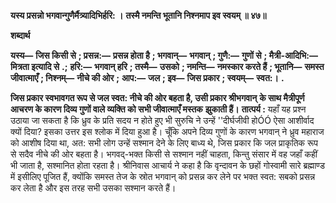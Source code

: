 **यस्य प्रसन्नो भगवान्गुणैर्मैत्र्यादिभिर्हरि: ।** **तस्मै नमन्ति भूतानि निश्नमाप इव स्वयम् ॥ ४७॥** 

**शब्दार्थ** 

**यस्य—** **जिस किसी से** **; प्रसन्न:—** **प्रसन्न होता है** **; भगवान्—** **भगवान्** **; गुणै:—** **गुणों से** **; मैत्री-आदिभि:—** **मित्रता इत्यादि से** **.;** **हरि:—** **भगवान् हरि** **; तस्मै—** **उसको** **; नमन्ति—** **नमस्कार करते हैं** **; भूतानि—** **समस्त जीवात्माएँ** **; निश्नम्—** **नीचे की ओर** **;** **आप:—** **जल** **; इव—** **जिस प्रकार** **; स्वयम्—** **स्वत:।** **.** 

**जिस प्रकार स्वभावगत रूप से जल स्वत: नीचे की ओर बहता है, उसी प्रकार श्रीभगवान्** **के साथ मैत्रीपूर्ण आचरण के कारण दिव्य गुणों वाले व्यक्ति को सभी जीवात्माएँ मस्तक** **झुकाती हैं।** **तात्पर्य :** यहाँ यह प्रश्न उठाया जा सकता है कि ध्रुव के प्रति सदय न होते हुए भी सुरुचि ने उन्हें ''दीर्घजीवी होÓÓ ऐसा आशीर्वाद क्यों दिया? इसका उत्तर इस श्लोक में दिया हुआ है। चूँकि अपने दिव्य गुणों के कारण भगवान् ने ध्रुव महाराज को आशीष दिया था, अत: सभी लोग उन्हें सश्मान देने के लिए बाध्य थे, जिस प्रकार कि जल प्राकृतिक रूप से सदैव नीचे की ओर बहता है। भगवद्-भक्त किसी से सश्मान नहीं चाहता, किन्तु संसार में वह जहाँ कहीं भी जाता है, सश्मानित होता रहता है। श्रीनिवास आचार्य ने कहा है कि वृन्दावन के छहों गोस्वामी सारे ब्रह्माण्ड में इसीलिए पूजित हैं, क्योंकि समस्त तेज के स्रोत भगवान् को प्रसन्न कर लेने पर भक्त स्वत: सबको प्रसन्न कर लेता है और इस तरह सभी उसका सश्मान करते हैं।  